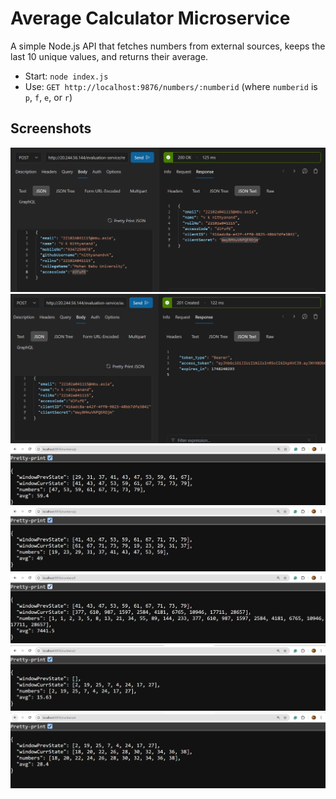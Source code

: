 # Average Calculator Microservice

A simple Node.js API that fetches numbers from external sources, keeps the last 10 unique values, and returns their average.

- Start: `node index.js`
- Use:  `GET http://localhost:9876/numbers/:numberid` (where `numberid` is `p`, `f`, `e`, or `r`)

## Screenshots

![Registration API](screenshots/registration.png)
![Authorized Token API](screenshots/token.png)
![Prime1](screenshots/prime2.png)
![Prime2](screenshots/prime1.png)
![Fibonacci](screenshots/fibonacci.png)
![Random](screenshots/random.png)
![even](screenshots/even.png)
